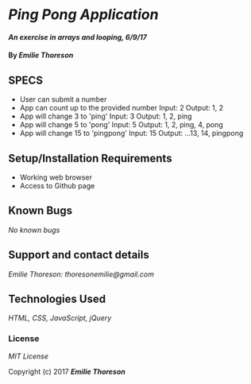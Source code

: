 # _Ping Pong Application_

#### _An exercise in arrays and looping, 6/9/17_

#### By _**Emilie Thoreson**_

## SPECS

- User can submit a number
- App can count up to the provided number
  Input: 2
  Output: 1, 2
- App will change 3 to 'ping'
  Input: 3
  Output: 1, 2, ping
- App will change 5 to 'pong'
  Input: 5
  Output: 1, 2, ping, 4, pong
- App will change 15 to 'pingpong'
  Input: 15
  Output: ...13, 14, pingpong

## Setup/Installation Requirements

* Working web browser
* Access to Github page

## Known Bugs

_No known bugs_

## Support and contact details

_Emilie Thoreson: thoresonemilie@gmail.com_

## Technologies Used

_HTML, CSS, JavaScript, jQuery_

### License

*MIT License*

Copyright (c) 2017 **_Emilie Thoreson_**
